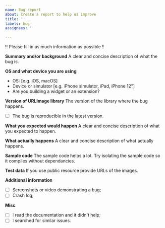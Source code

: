 ```yaml
---
name: Bug report
about: Create a report to help us improve
title: ''
labels: bug
assignees: ''

---
```


‼️ Please fill in as much information as possible ‼️

**Summary and/or background**
A clear and concise description of what the bug is.

**OS and what device you are using**
 - OS: [e.g. iOS, macOS]
 - Device or simulator [e.g. iPhone simulator, iPad, iPhone 12"]
 - Are you building a widget or an extension?

**Version of URLImage library**
The version of the library where the bug happens.
- [ ] The bug is reproducible in the latest version.

**What you expected would happen**
A clear and concise description of what you expected to happen.

**What actually happens**
A clear and concise description of what actually happens.

**Sample code**
The sample code helps a lot. Try isolating the sample code so it compiles without dependancies.

**Test data**
If you use public resource provide URLs of the images.

**Additional information**
- [ ] Screenshots or video demonstrating a bug;
- [ ] Crash log;

**Misc**
- [ ] I read the documentation and it didn't help;
- [ ] I searched for similar issues.
